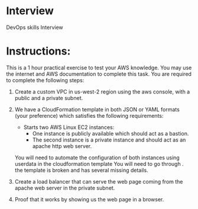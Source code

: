# Interview
DevOps skills Interview

# Instructions:
This is a 1 hour practical exercise to test your AWS knowledge. You may use the internet and AWS documentation to complete this task. You are required to complete the following steps:

1. Create a custom VPC in us-west-2 region using the aws console, with a public and a private subnet. 

2. We have a CloudFormation template in both JSON or YAML formats (your preference) which satisfies the following requirements:

    - Starts two AWS Linux EC2 instances:
      * One instance is publicly available which should act as a bastion.
      * The second instance is a private instance and should act as an apache http web server.
    
    You will need to automate the configuration of both instances using userdata in the cloudformation template
    You will need to go through . the template is broken and has several missing details.

3. Create a load balancer that can serve the web page coming from the apache web server in the private subnet.
4. Proof that it works by showing us the web page in a browser. 
